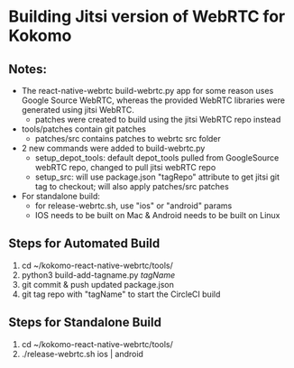 # Building Jitsi version of WebRTC for Kokomo

## Notes:
- The react-native-webrtc build-webrtc.py app for some reason uses Google Source WebRTC, whereas the provided WebRTC libraries were generated using jitsi WebRTC. 
	- patches were created to build using the jitsi WebRTC repo instead
- tools/patches contain git patches
	- patches/src contains patches to webrtc src folder
- 2 new commands were added to build-webrtc.py
	- setup_depot_tools: default depot_tools pulled from GoogleSource webRTC repo, changed to pull jitsi webRTC repo 
	- setup_src: will use package.json "tagRepo" attribute to get jitsi git tag to checkout; will also apply patches/src patches
- For standalone build:
	- for release-webrtc.sh, use "ios" or "android" params
	- IOS needs to be built on Mac & Android needs to be built on Linux

## Steps for Automated Build
1.	cd ~/kokomo-react-native-webrtc/tools/
2.	python3 build-add-tagname.py *tagName*
3.	git commit & push updated package.json 
4.	git tag repo with "tagName" to start the CircleCI build

## Steps for Standalone Build
1.	cd ~/kokomo-react-native-webrtc/tools/
2.	./release-webrtc.sh ios | android
